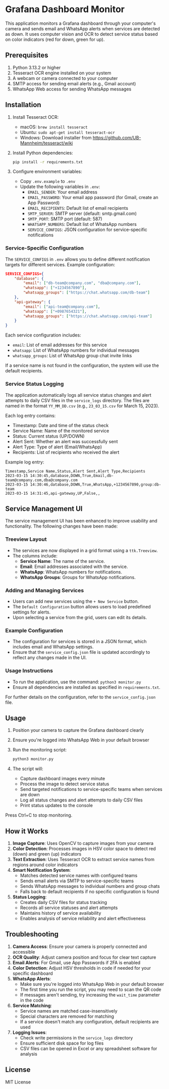 # Grafana Dashboard Monitor

This application monitors a Grafana dashboard through your computer's camera and sends email and WhatsApp alerts when services are detected as down. It uses computer vision and OCR to detect service status based on color indicators (red for down, green for up).

## Prerequisites

1. Python 3.13.2 or higher
2. Tesseract OCR engine installed on your system
3. A webcam or camera connected to your computer
4. SMTP access for sending email alerts (e.g., Gmail account)
5. WhatsApp Web access for sending WhatsApp messages

## Installation

1. Install Tesseract OCR:
   - macOS: `brew install tesseract`
   - Ubuntu: `sudo apt-get install tesseract-ocr`
   - Windows: Download installer from https://github.com/UB-Mannheim/tesseract/wiki

2. Install Python dependencies:
   ```bash
   pip install -r requirements.txt
   ```

3. Configure environment variables:
   - Copy `.env.example` to `.env`
   - Update the following variables in `.env`:
     - `EMAIL_SENDER`: Your email address
     - `EMAIL_PASSWORD`: Your email app password (for Gmail, create an App Password)
     - `EMAIL_RECIPIENTS`: Default list of email recipients
     - `SMTP_SERVER`: SMTP server (default: smtp.gmail.com)
     - `SMTP_PORT`: SMTP port (default: 587)
     - `WHATSAPP_NUMBERS`: Default list of WhatsApp numbers
     - `SERVICE_CONFIGS`: JSON configuration for service-specific notifications

### Service-Specific Configuration

The `SERVICE_CONFIGS` in `.env` allows you to define different notification targets for different services. Example configuration:

```json
SERVICE_CONFIGS={
    "database": {
        "email": ["db-team@company.com", "dba@company.com"],
        "whatsapp": ["+1234567890"],
        "whatsapp_groups": ["https://chat.whatsapp.com/db-team"]
    },
    "api-gateway": {
        "email": ["api-team@company.com"],
        "whatsapp": ["+0987654321"],
        "whatsapp_groups": ["https://chat.whatsapp.com/api-team"]
    }
}
```

Each service configuration includes:
- `email`: List of email addresses for this service
- `whatsapp`: List of WhatsApp numbers for individual messages
- `whatsapp_groups`: List of WhatsApp group chat invite links

If a service name is not found in the configuration, the system will use the default recipients.

### Service Status Logging

The application automatically logs all service status changes and alert attempts to daily CSV files in the `service_logs` directory. The files are named in the format `YY_MM_DD.csv` (e.g., `23_03_15.csv` for March 15, 2023).

Each log entry contains:
- Timestamp: Date and time of the status check
- Service Name: Name of the monitored service
- Status: Current status (UP/DOWN)
- Alert Sent: Whether an alert was successfully sent
- Alert Type: Type of alert (Email/WhatsApp)
- Recipients: List of recipients who received the alert

Example log entry:
```csv
Timestamp,Service Name,Status,Alert Sent,Alert Type,Recipients
2023-03-15 14:30:45,database,DOWN,True,Email,db-team@company.com,dba@company.com
2023-03-15 14:30:46,database,DOWN,True,WhatsApp,+1234567890,group:db-team
2023-03-15 14:31:45,api-gateway,UP,False,,
```

## Service Management UI

The service management UI has been enhanced to improve usability and functionality. The following changes have been made:

### Treeview Layout
- The services are now displayed in a grid format using a `ttk.Treeview`.
- The columns include:
  - **Service Name**: The name of the service.
  - **Email**: Email addresses associated with the service.
  - **WhatsApp**: WhatsApp numbers for notifications.
  - **WhatsApp Groups**: Groups for WhatsApp notifications.

### Adding and Managing Services
- Users can add new services using the `+ New Service` button.
- The `Default Configuration` button allows users to load predefined settings for alerts.
- Upon selecting a service from the grid, users can edit its details.

### Example Configuration
- The configuration for services is stored in a JSON format, which includes email and WhatsApp settings.
- Ensure that the `service_config.json` file is updated accordingly to reflect any changes made in the UI.

### Usage Instructions
- To run the application, use the command: `python3 monitor.py`
- Ensure all dependencies are installed as specified in `requirements.txt`.

For further details on the configuration, refer to the `service_config.json` file.

## Usage

1. Position your camera to capture the Grafana dashboard clearly
2. Ensure you're logged into WhatsApp Web in your default browser
3. Run the monitoring script:
   ```bash
   python3 monitor.py
   ```

4. The script will:
   - Capture dashboard images every minute
   - Process the image to detect service status
   - Send targeted notifications to service-specific teams when services are down
   - Log all status changes and alert attempts to daily CSV files
   - Print status updates to the console

Press Ctrl+C to stop monitoring.

## How it Works

1. **Image Capture**: Uses OpenCV to capture images from your camera
2. **Color Detection**: Processes images in HSV color space to detect red (down) and green (up) indicators
3. **Text Extraction**: Uses Tesseract OCR to extract service names from regions around color indicators
4. **Smart Notification System**: 
   - Matches detected service names with configured teams
   - Sends email alerts via SMTP to service-specific teams
   - Sends WhatsApp messages to individual numbers and group chats
   - Falls back to default recipients if no specific configuration is found
5. **Status Logging**:
   - Creates daily CSV files for status tracking
   - Records all service statuses and alert attempts
   - Maintains history of service availability
   - Enables analysis of service reliability and alert effectiveness

## Troubleshooting

1. **Camera Access**: Ensure your camera is properly connected and accessible
2. **OCR Quality**: Adjust camera position and focus for clear text capture
3. **Email Alerts**: For Gmail, use App Passwords if 2FA is enabled
4. **Color Detection**: Adjust HSV thresholds in code if needed for your specific dashboard
5. **WhatsApp Alerts**:
   - Make sure you're logged into WhatsApp Web in your default browser
   - The first time you run the script, you may need to scan the QR code
   - If messages aren't sending, try increasing the `wait_time` parameter in the code
6. **Service Matching**:
   - Service names are matched case-insensitively
   - Special characters are removed for matching
   - If a service doesn't match any configuration, default recipients are used
7. **Logging Issues**:
   - Check write permissions in the `service_logs` directory
   - Ensure sufficient disk space for log files
   - CSV files can be opened in Excel or any spreadsheet software for analysis

## License

MIT License